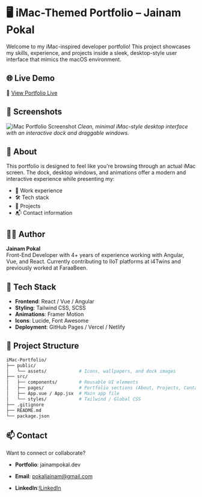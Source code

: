 # 🖥️ iMac-Themed Portfolio – Jainam Pokal

Welcome to my iMac-inspired developer portfolio! This project showcases my skills, experience, and projects inside a sleek, desktop-style user interface that mimics the macOS environment.

## 🌐 Live Demo

🔗 [View Portfolio Live](my-portfolio-59cf65.netlify.app)  

## 📸 Screenshots

![iMac Portfolio Screenshot](https://github.com/user-attachments/assets/ebe4ab03-7096-4061-abd2-afbd5aab3cc8) 
*Clean, minimal iMac-style desktop interface with an interactive dock and draggable windows.*

## 📌 About

This portfolio is designed to feel like you're browsing through an actual iMac screen. The dock, desktop windows, and animations offer a modern and interactive experience while presenting my:

- 💼 Work experience  
- 🛠️ Tech stack  
- 🚀 Projects  
- 📬 Contact information

## 👨‍💻 Author

**Jainam Pokal**  
Front-End Developer with 4+ years of experience working with Angular, Vue, and React. Currently contributing to IIoT platforms at i4Twins and previously worked at FaraaBeen.

## 🧰 Tech Stack

- **Frontend**: React / Vue / Angular  
- **Styling**: Tailwind CSS, SCSS  
- **Animations**: Framer Motion  
- **Icons**: Lucide, Font Awesome  
- **Deployment**: GitHub Pages / Vercel / Netlify

## 📂 Project Structure

```bash
iMac-Portfolio/
├── public/
│   └── assets/            # Icons, wallpapers, and dock images
├── src/
│   ├── components/        # Reusable UI elements
│   ├── pages/             # Portfolio sections (About, Projects, Contact)
│   ├── App.vue / App.jsx  # Main app file
│   └── styles/            # Tailwind / Global CSS
├── .gitignore
├── README.md
└── package.json
```

## 📫 Contact
Want to connect or collaborate?

- **Portfolio**: jainampokal.dev

- **Email**: pokaljainam@gmail.com

- **LinkedIn**:[!LinkedIn](https://www.linkedin.com/in/jainam-pokal-484413243/)

